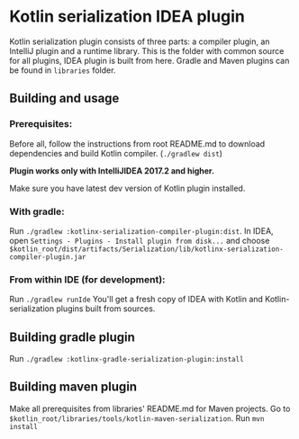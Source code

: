 # Kotlin serialization IDEA plugin

Kotlin serialization plugin consists of three parts: a compiler plugin, an IntelliJ plugin and a runtime library.
This is the folder with common source for all plugins, IDEA plugin is built from here. Gradle and Maven plugins can be found in `libraries` folder.

## Building and usage

### Prerequisites:
Before all, follow the instructions from root README.md to download dependencies and build Kotlin compiler. (`./gradlew dist`)

**Plugin works only with IntelliJIDEA 2017.2 and higher.**

Make sure you have latest dev version of Kotlin plugin installed.

### With gradle:

Run `./gradlew :kotlinx-serialization-compiler-plugin:dist`.
In IDEA, open `Settings - Plugins - Install plugin from disk...` and choose `$kotlin_root/dist/artifacts/Serialization/lib/kotlinx-serialization-compiler-plugin.jar`

### From within IDE (for development):

Run `./gradlew runIde` You'll get a fresh copy of IDEA with Kotlin and Kotlin-serialization plugins built from sources.

## Building gradle plugin

Run `./gradlew :kotlinx-gradle-serialization-plugin:install`

## Building maven plugin

Make all prerequisites from libraries' README.md for Maven projects. Go to `$kotlin_root/libraries/tools/kotlin-maven-serialization`. Run `mvn install`

